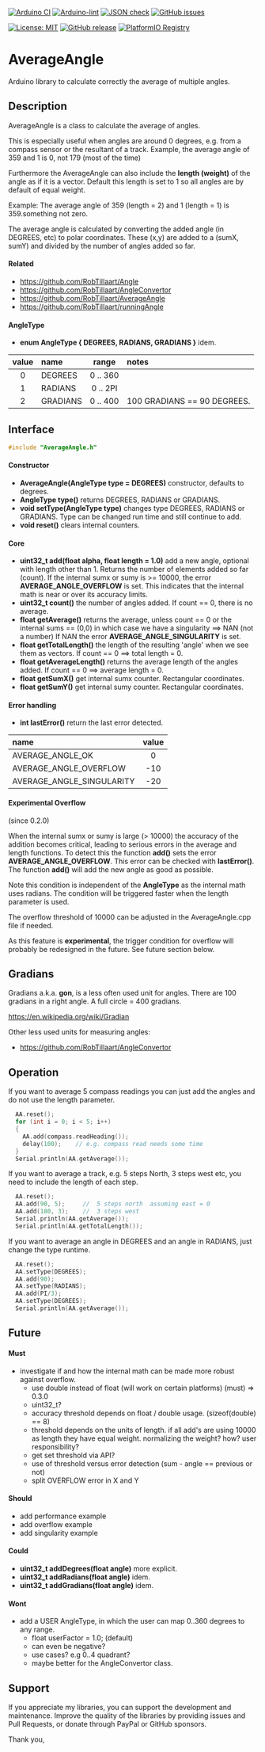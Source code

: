 
[![Arduino CI](https://github.com/RobTillaart/AverageAngle/workflows/Arduino%20CI/badge.svg)](https://github.com/marketplace/actions/arduino_ci)
[![Arduino-lint](https://github.com/RobTillaart/AverageAngle/actions/workflows/arduino-lint.yml/badge.svg)](https://github.com/RobTillaart/AverageAngle/actions/workflows/arduino-lint.yml)
[![JSON check](https://github.com/RobTillaart/AverageAngle/actions/workflows/jsoncheck.yml/badge.svg)](https://github.com/RobTillaart/AverageAngle/actions/workflows/jsoncheck.yml)
[![GitHub issues](https://img.shields.io/github/issues/RobTillaart/AverageAngle.svg)](https://github.com/RobTillaart/AverageAngle/issues)

[![License: MIT](https://img.shields.io/badge/license-MIT-green.svg)](https://github.com/RobTillaart/AverageAngle/blob/master/LICENSE)
[![GitHub release](https://img.shields.io/github/release/RobTillaart/AverageAngle.svg?maxAge=3600)](https://github.com/RobTillaart/AverageAngle/releases)
[![PlatformIO Registry](https://badges.registry.platformio.org/packages/robtillaart/library/AverageAngle.svg)](https://registry.platformio.org/libraries/robtillaart/AverageAngle)


# AverageAngle

Arduino library to calculate correctly the average of multiple angles.


## Description

AverageAngle is a class to calculate the average of angles.

This is especially useful when angles are around 0 degrees, 
e.g. from a compass sensor or the resultant of a track.
Example, the average angle of 359 and 1 is 0, not 179 (most of the time)

Furthermore the AverageAngle can also include the **length (weight)** of the angle as if it is a vector. 
Default this length is set to 1 so all angles are by default of equal weight.

Example: The average angle of 359 (length = 2) and 1 (length = 1) is 359.something not zero.

The average angle is calculated by converting the added angle (in DEGREES, etc) to polar coordinates.
These (x,y) are added to a (sumX, sumY) and divided by the number of angles added so far. 


#### Related

- https://github.com/RobTillaart/Angle
- https://github.com/RobTillaart/AngleConvertor
- https://github.com/RobTillaart/AverageAngle
- https://github.com/RobTillaart/runningAngle


#### AngleType

- **enum AngleType { DEGREES, RADIANS, GRADIANS }** idem. 

|  value  |  name      |  range     |  notes  |
|:-------:|:-----------|:----------:|:--------|
|    0    |  DEGREES   |  0 .. 360  |
|    1    |  RADIANS   |  0 .. 2PI  |
|    2    |  GRADIANS  |  0 .. 400  |  100 GRADIANS == 90 DEGREES.


## Interface

```cpp
#include "AverageAngle.h"
```

#### Constructor

- **AverageAngle(AngleType type = DEGREES)** constructor, defaults to degrees.
- **AngleType type()** returns DEGREES, RADIANS or GRADIANS.
- **void setType(AngleType type)** changes type DEGREES, RADIANS or GRADIANS.
Type can be changed run time and still continue to add.
- **void reset()** clears internal counters.


#### Core

- **uint32_t add(float alpha, float length = 1.0)** add a new angle, 
optional with length other than 1. 
Returns the number of elements added so far (count).
If the internal sumx or sumy is >= 10000, the error **AVERAGE_ANGLE_OVERFLOW** is set. 
This indicates that the internal math is near or over its accuracy limits.
- **uint32_t count()** the number of angles added.
If count == 0, there is no average.
- **float getAverage()** returns the average, unless count == 0
or the internal sums == (0,0) in which case we have a singularity ==> NAN (not a number)
If NAN the error **AVERAGE_ANGLE_SINGULARITY** is set. 
- **float getTotalLength()** the length of the resulting 'angle' when we see them as vectors.
If count == 0 ==> total length = 0.
- **float getAverageLength()** returns the average length of the angles added.
If count == 0 ==> average length = 0.
- **float getSumX()** get internal sumx counter. Rectangular coordinates.
- **float getSumY()** get internal sumy counter. Rectangular coordinates.


#### Error handling

- **int lastError()**  return the last error detected.

|  name                       |  value  |
|:----------------------------|:-------:|
|  AVERAGE_ANGLE_OK           |   0     |
|  AVERAGE_ANGLE_OVERFLOW     |  -10    |
|  AVERAGE_ANGLE_SINGULARITY  |  -20    |


#### Experimental Overflow

(since 0.2.0)

When the internal sumx or sumy is large (> 10000) the accuracy of the addition
becomes critical, leading to serious errors in the average and length functions.
To detect this the function **add()** sets the error **AVERAGE_ANGLE_OVERFLOW**.
This error can be checked with **lastError()**.
The function **add()** will add the new angle as good as possible.

Note this condition is independent of the **AngleType** as the internal math 
uses radians. The condition will be triggered faster when the length parameter 
is used. 

The overflow threshold of 10000 can be adjusted in the AverageAngle.cpp file if needed.

As this feature is **experimental**, the trigger condition for overflow will 
probably be redesigned in the future. See future section below.


## Gradians

Gradians a.k.a. **gon**, is a less often used unit for angles. 
There are 100 gradians in a right angle. A full circle = 400 gradians.

https://en.wikipedia.org/wiki/Gradian

Other less used units for measuring angles:
- https://github.com/RobTillaart/AngleConvertor


## Operation

If you want to average 5 compass readings you can just add the angles and 
do not use the length parameter.
```cpp
  AA.reset();
  for (int i = 0; i < 5; i++)
  {
    AA.add(compass.readHeading());
    delay(100);    // e.g. compass read needs some time
  }
  Serial.println(AA.getAverage());
```


If you want to average a track, e.g. 5 steps North, 3 steps west etc, 
you need to include the length of each step.
```cpp
  AA.reset();
  AA.add(90, 5);     //  5 steps north  assuming east = 0
  AA.add(180, 3);    //  3 steps west
  Serial.println(AA.getAverage());
  Serial.println(AA.getTotalLength());
```


If you want to average an angle in DEGREES and an angle in RADIANS,
just change the type runtime.
```cpp
  AA.reset();
  AA.setType(DEGREES);
  AA.add(90);
  AA.setType(RADIANS);
  AA.add(PI/3);
  AA.setType(DEGREES);
  Serial.println(AA.getAverage());
```

## Future

#### Must

- investigate if and how the internal math can be made more robust against overflow.
  - use double instead of float (will work on certain platforms) (must) => 0.3.0
  - uint32_t?
  - accuracy threshold depends on float / double usage.  (sizeof(double) == 8)
  - threshold depends on the units of length. 
    if all add's are using 10000 as length they have equal weight.
    normalizing the weight? how? user responsibility?
  - get set threshold via API?
  - use of threshold versus error detection (sum - angle == previous or not)
  - split OVERFLOW error in X and Y


#### Should

- add performance example
- add overflow example
- add singularity example


#### Could

- **uint32_t addDegrees(float angle)** more explicit.
- **uint32_t addRadians(float angle)** idem.
- **uint32_t addGradians(float angle)** idem.


#### Wont

- add a USER AngleType, in which the user can map 0..360 degrees to any range.
  - float userFactor = 1.0;  (default)
  - can even be negative?
  - use cases? e.g 0..4 quadrant?
  - maybe better for the AngleConvertor class.


## Support

If you appreciate my libraries, you can support the development and maintenance.
Improve the quality of the libraries by providing issues and Pull Requests, or
donate through PayPal or GitHub sponsors.

Thank you,

